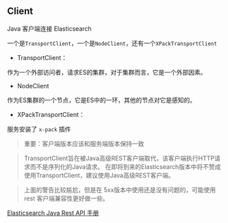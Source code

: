 ## Client

Java 客户端连接 Elasticsearch

一个是`TransportClient`，一个是`NodeClient`，还有一个`XPackTransportClient`

- TransportClient：

作为一个外部访问者，请求ES的集群，对于集群而言，它是一个外部因素。


- NodeClient

作为ES集群的一个节点，它是ES中的一环，其他的节点对它是感知的。

- XPackTransportClient：

服务安装了 `x-pack` 插件

> 重要：客户端版本应该和服务端版本保持一致

> TransportClient旨在被Java高级REST客户端取代，该客户端执行HTTP请求而不是序列化的Java请求。 在即将到来的Elasticsearch版本中将不赞成使用TransportClient，建议使用Java高级REST客户端。


> 上面的警告比较尴尬，但是在 5xx版本中使用还是没有问题的，可能使用rest 客户端兼容性更好做一些。

[Elasticsearch Java Rest API 手册](https://www.gitbook.com/book/quanke/elasticsearch-java-rest)